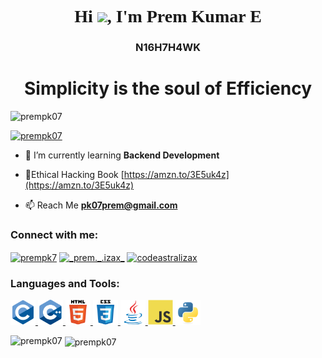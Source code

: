 <h1 align="center" style= "font-family:Stalinist One";>Hi <a target="_blank" rel="noopener noreferrer" href="https://raw.githubusercontent.com/MartinHeinz/MartinHeinz/master/wave.gif"><img src="https://raw.githubusercontent.com/MartinHeinz/MartinHeinz/master/wave.gif" width="30px" style="max-width: 100%;"></a>, I'm Prem Kumar E </h1>
      <h3 align="center">N16H7H4WK</h3>
      <h1 align="center">Simplicity is the soul of Efficiency</h1>
      
<p align="left"> <img src="https://komarev.com/ghpvc/?username=prempk07&label=Profile%20views&color=94cdff&style=plastic" alt="prempk07" /> </p>
      
<p align="left"> <a href="https://github.com/ryo-ma/github-profile-trophy"><img src="https://github-profile-trophy.vercel.app/?username=prempk07" alt="prempk07" /></a> </p>
      
- 🌱 I’m currently learning **Backend Development**
      
- 📝Ethical Hacking Book [https://amzn.to/3E5uk4z](https://amzn.to/3E5uk4z)
      
- 📫 Reach Me **pk07prem@gmail.com**
      
<h3 align="left">Connect with me:</h3>
      <p align="left">
      <a href="https://www.linkedin.com/in/PremPK/" target="blank"><img align="center" src="https://raw.githubusercontent.com/rahuldkjain/github-profile-readme-generator/master/src/images/icons/Social/linked-in-alt.svg" alt="prempk7" height="30" width="40" /></a>
      <a href="https://instagram.com/_prem._.izax_" target="blank"><img align="center" src="https://raw.githubusercontent.com/rahuldkjain/github-profile-readme-generator/master/src/images/icons/Social/instagram.svg" alt="_prem._.izax_" height="30" width="40" /></a>
            <a href="https://www.youtube.com/@CodeAstralIzaZ" target="blank"><img align="center" src="https://raw.githubusercontent.com/rahuldkjain/github-profile-readme-generator/master/src/images/icons/Social/youtube.svg" alt="codeastralizax" height="30" width="40" /></a>
      </p>
      
<h3 align="left">Languages and Tools:</h3>
      <p align="left">  <a href="https://www.cprogramming.com/" target="_blank"> <img src="https://raw.githubusercontent.com/devicons/devicon/master/icons/c/c-original.svg" alt="c" width="40" height="40"/> </a> 
          <a href="https://www.w3schools.com/cpp/" target="_blank"> <img src="https://raw.githubusercontent.com/devicons/devicon/master/icons/cplusplus/cplusplus-original.svg" alt="cplusplus" width="40" height="40"/> </a> 
          <a href="https://www.w3.org/html/" target="_blank"> <img src="https://raw.githubusercontent.com/devicons/devicon/master/icons/html5/html5-original-wordmark.svg" alt="html5" width="40" height="40"/> </a> 
          <a href="https://www.w3schools.com/css/" target="_blank"> <img src="https://raw.githubusercontent.com/devicons/devicon/master/icons/css3/css3-original-wordmark.svg" alt="css3" width="40" height="40"/> </a>  
          <a href="https://www.java.com" target="_blank" rel="noreferrer"> <img src="https://raw.githubusercontent.com/devicons/devicon/master/icons/java/java-original.svg" alt="java" width="40" height="40"/> </a> 
          <a href="https://developer.mozilla.org/en-US/docs/Web/JavaScript" target="_blank" rel="noreferrer"> <img src="https://raw.githubusercontent.com/devicons/devicon/master/icons/javascript/javascript-original.svg" alt="javascript" width="40" height="40"/> </a>
          <a href="https://www.python.org" target="_blank" rel="noreferrer"> <img src="https://raw.githubusercontent.com/devicons/devicon/master/icons/python/python-original.svg" alt="python" width="40" height="40"/> </a>
          
<p><img align="left" src="https://github-readme-stats.vercel.app/api/top-langs?username=prempk07&show_icons=true&theme=dark&locale=en&layout=compact" alt="prempk07" /></p>
      
 <p>&nbsp;<img align="center" src="https://github-readme-stats.vercel.app/api?username=prempk07&show_icons=true&theme=gruvbox&locale=en" alt="prempk07" /></p>
      
